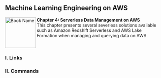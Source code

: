 ## Machine Learning Engineering on AWS

<a href="https://www.packtpub.com/product/machine-learning-engineering-on-aws/9781803247595"><img src="https://static.packt-cdn.com/products/9781803247595/cover/smaller" alt="Book Name" height="100px" align="left"></a>

**Chapter 4: Serverless Data Management on AWS** <br />
This chapter presents several severless solutions available such as Amazon Redshift Serverless and AWS Lake Formation when managing and querying data on AWS.

<br />

### I. Links

### II. Commands
